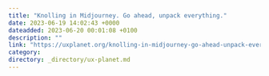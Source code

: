 ```yaml
---
title: "Knolling in Midjourney. Go ahead, unpack everything."
date: 2023-06-19 14:02:43 +0000
dateadded: 2023-06-20 00:01:08 +0100
description: ""
link: "https://uxplanet.org/knolling-in-midjourney-go-ahead-unpack-everything-8bbd612265ce?source=rss----819cc2aaeee0---4"
category:
directory: _directory/ux-planet.md
---
```


